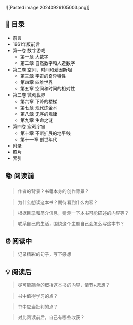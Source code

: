 ![[Pasted image 20240926105003.png]]
## 📑 目录
* 前言  
* 1961年版前言  
* 第一卷 数字游戏  
	* 第一章 大数字  
	* 第二章 自然数字和人造数字  
* 第二卷 空间、时间和爱因斯坦  
	* 第三章 宇宙的奇异特性  
	* 第四章 四维世界  
	* 第五章 空间和时间的相对性  
* 第三卷 微观世界  
	* 第六章 下降的楼梯  
	* 第七章 现代炼金术  
	* 第八章 无序的规律  
	* 第九章 生命之谜 
* 第四卷 宏观宇宙 
	* 第十章 不断扩展的地平线  
	* 第十一章 创世年代  
* 附录  
* 照片  
* 索引
## 📚 阅读前
> 作者的背景？书籍本身的创作背景？

> 为什么想读这本书？期待看到什么内容？

> 根据目录和简介信息，猜测一下本书可能描述的内容等？

> 联系自己的生活，围绕这个主题自己会怎么写这本书？
## ⏰ 阅读中
> 记录精彩的句子，写下感想
##  💡 阅读后
> 尽可能简单的概括这本书的内容，情节+思想？

> 书中值得学习的点？

> 书中应当批判的点？

> 对比阅读前后，自己有哪些收获？ 
